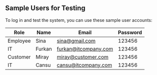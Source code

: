 ## Sample Users for Testing

To log in and test the system, you can use these sample user accounts:

| Role      | Name   |       Email          | Password  |
|-----------|--------|----------------------|-----------|
| Employee  | Sina   | sina@gmail.com       | 123456    |
|    IT     | Furkan | furkan@itcompany.com | 123456    |
| Customer  | Miray  | miray@customer.com   | 123456    |
|    IT     | Cansu  | cansu@itcompany.com  | 123456    |


